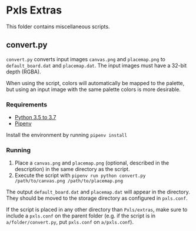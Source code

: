 # Pxls Extras

This folder contains miscellaneous scripts.

## convert.py

`convert.py` converts input images `canvas.png` and `placemap.png` to `default_board.dat` and `placemap.dat`. The input images must have a 32-bit depth (RGBA).

When using the script, colors will automatically be mapped to the palette, but using an input image with the same palette colors is more desirable.

### Requirements

- [Python 3.5 to 3.7](https://www.python.org/)
- [Pipenv](https://pipenv.kennethreitz.org/en/latest/#install-pipenv-today)

Install the environment by running `pipenv install`

### Running

1. Place a `canvas.png` and `placemap.png` (optional, described in the description) in the same directory as the script.
2. Execute the script with `pipenv run python convert.py /path/to/canvas.png /path/to/placemap.png`

The output `default_board.dat` and `placemap.dat` will appear in the directory. They should be moved to the storage directory as configured in `pxls.conf`.

If the script is placed in any other directory than `Pxls/extras`, make sure to include a `pxls.conf` on the parent folder (e.g. if the script is in `a/folder/convert.py`, put `pxls.conf` on `a/pxls.conf`).
